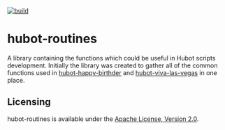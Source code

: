 [![build](https://travis-ci.com/tolstoyevsky/hubot-routines.svg?branch=master)](https://travis-ci.org/tolstoyevsky/hubot-routines)

# hubot-routines

A library containing the functions which could be useful in Hubot scripts development. Initially the library was created to gather all of the common functions used in [hubot-happy-birthder](https://github.com/tolstoyevsky/hubot-happy-birthder) and [hubot-viva-las-vegas](https://github.com/tolstoyevsky/hubot-viva-las-vegas) in one place.

## Licensing

hubot-routines is available under the [Apache License, Version 2.0](LICENSE).

